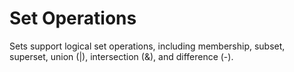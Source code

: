 # Set Operations

Sets support logical set operations, including membership, subset, superset, union \(\|\), intersection \(&\), and difference \(-\).



